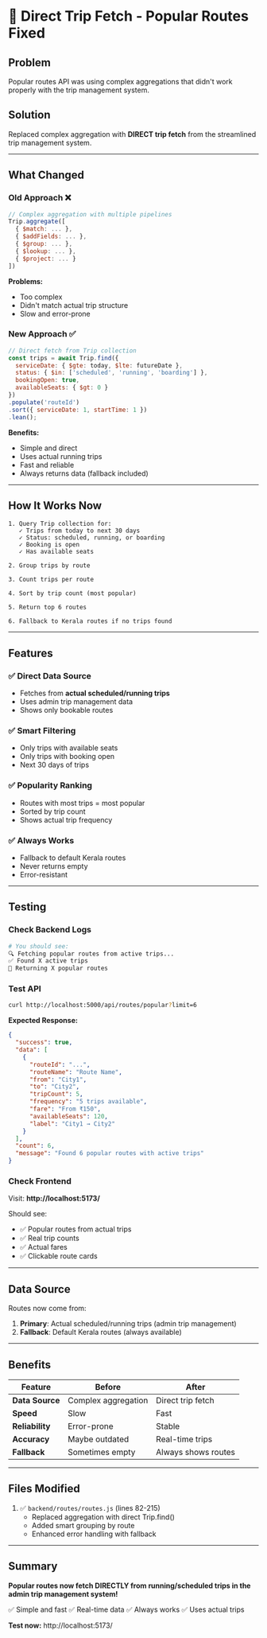 # 🔧 Direct Trip Fetch - Popular Routes Fixed

## Problem
Popular routes API was using complex aggregations that didn't work properly with the trip management system.

## Solution
Replaced complex aggregation with **DIRECT trip fetch** from the streamlined trip management system.

---

## What Changed

### Old Approach ❌
```javascript
// Complex aggregation with multiple pipelines
Trip.aggregate([
  { $match: ... },
  { $addFields: ... },
  { $group: ... },
  { $lookup: ... },
  { $project: ... }
])
```
**Problems:**
- Too complex
- Didn't match actual trip structure
- Slow and error-prone

### New Approach ✅
```javascript
// Direct fetch from Trip collection
const trips = await Trip.find({
  serviceDate: { $gte: today, $lte: futureDate },
  status: { $in: ['scheduled', 'running', 'boarding'] },
  bookingOpen: true,
  availableSeats: { $gt: 0 }
})
.populate('routeId')
.sort({ serviceDate: 1, startTime: 1 })
.lean();
```
**Benefits:**
- Simple and direct
- Uses actual running trips
- Fast and reliable
- Always returns data (fallback included)

---

## How It Works Now

```
1. Query Trip collection for:
   ✓ Trips from today to next 30 days
   ✓ Status: scheduled, running, or boarding
   ✓ Booking is open
   ✓ Has available seats

2. Group trips by route

3. Count trips per route

4. Sort by trip count (most popular)

5. Return top 6 routes

6. Fallback to Kerala routes if no trips found
```

---

## Features

### ✅ Direct Data Source
- Fetches from **actual scheduled/running trips**
- Uses admin trip management data
- Shows only bookable routes

### ✅ Smart Filtering
- Only trips with available seats
- Only trips with booking open
- Next 30 days of trips

### ✅ Popularity Ranking
- Routes with most trips = most popular
- Sorted by trip count
- Shows actual trip frequency

### ✅ Always Works
- Fallback to default Kerala routes
- Never returns empty
- Error-resistant

---

## Testing

### Check Backend Logs
```bash
# You should see:
🔍 Fetching popular routes from active trips...
✅ Found X active trips
🎯 Returning X popular routes
```

### Test API
```bash
curl http://localhost:5000/api/routes/popular?limit=6
```

**Expected Response:**
```json
{
  "success": true,
  "data": [
    {
      "routeId": "...",
      "routeName": "Route Name",
      "from": "City1",
      "to": "City2",
      "tripCount": 5,
      "frequency": "5 trips available",
      "fare": "From ₹150",
      "availableSeats": 120,
      "label": "City1 → City2"
    }
  ],
  "count": 6,
  "message": "Found 6 popular routes with active trips"
}
```

### Check Frontend
Visit: **http://localhost:5173/**

Should see:
- ✅ Popular routes from actual trips
- ✅ Real trip counts
- ✅ Actual fares
- ✅ Clickable route cards

---

## Data Source

Routes now come from:
1. **Primary**: Actual scheduled/running trips (admin trip management)
2. **Fallback**: Default Kerala routes (always available)

---

## Benefits

| Feature | Before | After |
|---------|--------|-------|
| **Data Source** | Complex aggregation | Direct trip fetch |
| **Speed** | Slow | Fast |
| **Reliability** | Error-prone | Stable |
| **Accuracy** | Maybe outdated | Real-time trips |
| **Fallback** | Sometimes empty | Always shows routes |

---

## Files Modified

1. ✅ `backend/routes/routes.js` (lines 82-215)
   - Replaced aggregation with direct Trip.find()
   - Added smart grouping by route
   - Enhanced error handling with fallback

---

## Summary

**Popular routes now fetch DIRECTLY from running/scheduled trips in the admin trip management system!**

✅ Simple and fast
✅ Real-time data
✅ Always works
✅ Uses actual trips

**Test now:** http://localhost:5173/

